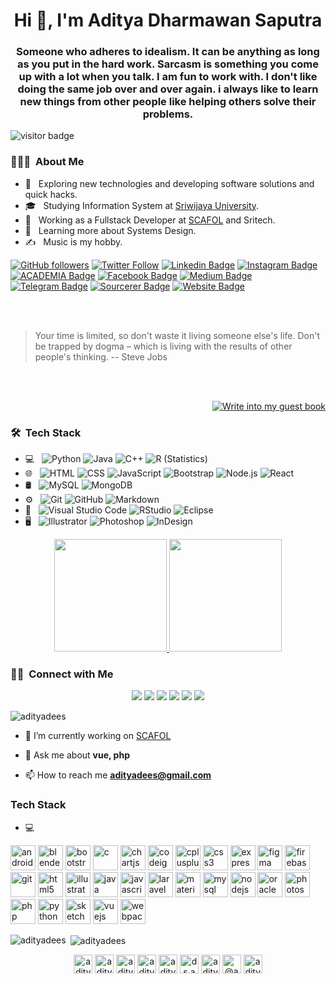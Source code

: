 <h1 align="center">Hi 👋, I'm Aditya Dharmawan Saputra</h1>  

<h3 align="center">Someone who adheres to idealism. It can be anything as long as you put in the hard work. Sarcasm is something you come up with a lot when you talk. I am fun to work with. I don't like doing the same job over and over again. i always like to learn new things from other people like helping others solve their problems.</h3>

<img src="https://visitor-badge.laobi.icu/badge?page_id=adityadees" alt="visitor badge"/>



<h3> 👨🏻‍💻 &nbsp;About Me </h3>

- 🤔 &nbsp; Exploring new technologies and developing software solutions and quick hacks.
- 🎓 &nbsp; Studying Information System at [Sriwijaya University](https://unsri.ac.id).
- 💼 &nbsp; Working as a Fullstack Developer at [SCAFOL](https://github.com/scafol) and Sritech.
- 🌱 &nbsp; Learning more about Systems Design.
- ✍️ &nbsp; Music is my hobby.



[![GitHub followers](https://img.shields.io/github/followers/adityadees?style=social)](https://www.github.com/adityadees)
[![Twitter Follow](https://img.shields.io/twitter/follow/adityadees?style=social)](https://www.twitter.com/adityadees)
[![Linkedin Badge](https://img.shields.io/badge/-adityadees-blue?style=flat-square&logo=Linkedin&logoColor=white&link=https://www.linkedin.com/in/adityadees/)](https://www.linkedin.com/in/adityadees/)
[![Instagram Badge](https://img.shields.io/badge/-adityadees-purple?style=flat-square&logo=Instagram&logoColor=white&link=https://www.instagram.com/adityadees/)](https://www.instagram.com/adityadees/)
[![ACADEMIA Badge](https://img.shields.io/badge/-adityadees-yellow?style=flat-square&logo=Academia&logoColor=white&link=https://independent.academia.edu/adityadees)](https://independent.academia.edu/adityadees)
[![Facebook Badge](https://img.shields.io/badge/-adityadees-blue?style=flat-square&logo=Facebook&logoColor=white&link=https://www.facebook.com/officialadityadees)](https://www.facebook.com/officialadityadees)
[![Medium Badge](https://img.shields.io/badge/-adityadees-black?style=flat-square&logo=Medium&logoColor=white&link=https://medium.com/@adityadees)](https://medium.com/@adityadees)
[![Telegram Badge](https://img.shields.io/badge/-adityadees-grey?style=flat-square&logo=Telegram&logoColor=white&link=https://telegram.org/@adityadees)](https://telegram.org/@adityadees)
[![Sourcerer Badge](https://img.shields.io/badge/-adityadees-orange?style=flat-square&logo=Scribd&logoColor=white&link=https://sourcerer.io/adityadees)](https://sourcerer.io/adityadees)
[![Website Badge](https://img.shields.io/badge/-adityadees-darkgreen?style=flat-square&logo=Safari&logoColor=white&link=http://adityadees.com)](http://www.adityadees.com/)

<!--
# Fun Facts
 ![Stats](https://github.com/adityadees/adityadees/blob/master/stats.png?raw=true) 
![Stats](https://github.com/adityadees/adityadees/blob/master/stats-w.png?raw=true)  
-->

<br/>
<br/>

> Your time is limited, so don't waste it living someone else's life. Don't be trapped by dogma – which is living with the results of other people's thinking.
> -- Steve Jobs


<div align="right">
<!-- 
[![Write into my guest book](https://img.shields.io/badge/-___%20%F0%9F%96%8B%20Write%20into%20my%20guest%20book-red?style=flat-round)](https://github.com/adityadees/adityadees/issues/new?template=Guestbook_entry.md&title=Adding+<username>+to+guestbook) 
<a   href="https://github.com/adityadees/adityadees/issues/new?template=Guestbook_entry.md&title=Adding+<username>+to+guestbook">
<strong> ___ 🖋 Write into my guest book</strong></a>
-->
<br/>
<br/>  

[![Write into my guest book](https://img.shields.io/badge/-___%20%F0%9F%96%8B%20Write%20into%20my%20guest%20book-red?style=flat-round)](https://github.com/adityadees/adityadees/issues/new?template=Guestbook_entry.md&title=Adding+<username>+to+guestbook)
<br/>
</div>

<!--
[![Contribution Stats](https://github-contribution-stats.vercel.app/api/?username=adityadees)](https://github.com/LordDashMe/github-contribution-stats/)
[![Github Stats By Anurag](https://github-readme-stats.vercel.app/api?username=adityadees&show_icons=true&title_color=62BFAD&icon_color=79ff97&text_color=F7F8E8&bg_color=151515)](https://github.com/anuraghazra/github-readme-stats)
[![Top Langs](https://github-readme-stats.vercel.app/api/top-langs/?username=adityadees)](https://github.com/anuraghazra/github-readme-stats)
[![Top Langs](https://github-readme-stats.vercel.app/api/top-langs/?username=adityadees&hide=javascript,html)](https://github.com/anuraghazra/github-readme-stats)
-->





<h3> 🛠 &nbsp;Tech Stack</h3>

- 💻 &nbsp;
  ![Python](https://img.shields.io/badge/-Python-333333?style=flat&logo=python)
  ![Java](https://img.shields.io/badge/-Java-333333?style=flat&logo=Java&logoColor=007396)
  ![C++](https://img.shields.io/badge/-C++-333333?style=flat&logo=C%2B%2B&logoColor=00599C)
  ![R (Statistics)](https://img.shields.io/badge/-R-333333?style=flat&logo=R&logoColor=276DC3)
- 🌐 &nbsp;
  ![HTML](https://img.shields.io/badge/-HTML-333333?style=flat&logo=HTML5)
  ![CSS](https://img.shields.io/badge/-CSS-333333?style=flat&logo=CSS3&logoColor=1572B6)
  ![JavaScript](https://img.shields.io/badge/-JavaScript-333333?style=flat&logo=javascript)
  ![Bootstrap](https://img.shields.io/badge/-Bootstrap-333333?style=flat&logo=bootstrap&logoColor=563D7C)
  ![Node.js](https://img.shields.io/badge/-Node.js-333333?style=flat&logo=node.js)
  ![React](https://img.shields.io/badge/-React-333333?style=flat&logo=react)
- 🛢 &nbsp;
  ![MySQL](https://img.shields.io/badge/-MySQL-333333?style=flat&logo=mysql)
  ![MongoDB](https://img.shields.io/badge/-MongoDB-333333?style=flat&logo=mongodb)
- ⚙️ &nbsp;
  ![Git](https://img.shields.io/badge/-Git-333333?style=flat&logo=git)
  ![GitHub](https://img.shields.io/badge/-GitHub-333333?style=flat&logo=github)
  ![Markdown](https://img.shields.io/badge/-Markdown-333333?style=flat&logo=markdown)
- 🔧 &nbsp;
  ![Visual Studio Code](https://img.shields.io/badge/-Visual%20Studio%20Code-333333?style=flat&logo=visual-studio-code&logoColor=007ACC)
  ![RStudio](https://img.shields.io/badge/-RStudio-333333?style=flat&logo=rstudio)
  ![Eclipse](https://img.shields.io/badge/-Eclipse-333333?style=flat&logo=eclipse-ide&logoColor=2C2255)
- 🖥 &nbsp;
  ![Illustrator](https://img.shields.io/badge/-Illustrator-333333?style=flat&logo=adobe-illustrator)
  ![Photoshop](https://img.shields.io/badge/-Photoshop-333333?style=flat&logo=adobe-photoshop)
  ![InDesign](https://img.shields.io/badge/-InDesign-333333?style=flat&logo=adobe-indesign)

<p align="center">
<a href="https://github.com/adityadees">
  <img height="180em" src="https://github-readme-stats.vercel.app/api?username=adityadees&theme=vue&show_icons=true&include_all_commits=true&count_private=true" />
  <img height="180em" src="https://github-readme-stats.vercel.app/api/top-langs/?username=adityadees&theme=vue&layout=compact" />
</a>
</p>


<h3> 🤝🏻 &nbsp;Connect with Me </h3>

<p align="center">
<a href="https://www.adityavsingh.com"><img src="https://img.shields.io/badge/-adityavsingh.com-3423A6?style=flat-square&logo=Google-Chrome&logoColor=white"/></a>
<a href="https://linkedin.com/in/adityadees"><img src="https://img.shields.io/badge/-Aditya%20Vikram%20Singh-0077B5?style=flat-square&logo=Linkedin&logoColor=white"/></a>
<a href="mailto:avsingh@umass.edu"><img src="https://img.shields.io/badge/-avsingh@umass.edu-D14836?style=flat-square&logo=Gmail&logoColor=white"/></a>
<a href="https://instagram.com/adityavs_"><img src="https://img.shields.io/badge/-@adityavs__-E4405F?style=flat-square&logo=Instagram&logoColor=white"/></a>
<a href="https://facebook.com/adityadees"><img src="https://img.shields.io/badge/-@adityadees-1877F2?style=flat-square&logo=Facebook&logoColor=white"/></a>
<a href="https://www.behance.net/adityadees"><img src="https://img.shields.io/badge/-@adityadees-1769FF?style=flat-square&logo=Behance&logoColor=white"/></a>
</p>

<p align="left"> <img src="https://komarev.com/ghpvc/?username=adityadees" alt="adityadees" /> </p>

- 🔭 I’m currently working on [SCAFOL](https://github.com/scafol)

- 💬 Ask me about **vue, php**

- 📫 How to reach me **adityadees@gmail.com**

### Tech Stack
<!-- BLOG-POST-LIST:START -->
<!-- BLOG-POST-LIST:END -->

- 💻 &nbsp;

<p align="left"><img src="https://devicons.github.io/devicon/devicon.git/icons/android/android-original-wordmark.svg" alt="android" width="40" height="40"/> <img src="https://download.blender.org/branding/community/blender_community_badge_white.svg" alt="blender" width="40" height="40"/> <img src="https://devicons.github.io/devicon/devicon.git/icons/bootstrap/bootstrap-plain.svg" alt="bootstrap" width="40" height="40"/> <img src="https://devicons.github.io/devicon/devicon.git/icons/c/c-original.svg" alt="c" width="40" height="40"/> <img src="https://www.chartjs.org/media/logo-title.svg" alt="chartjs" width="40" height="40"/> <img src="https://cdn.worldvectorlogo.com/logos/codeigniter.svg" alt="codeigniter" width="40" height="40"/> <img src="https://devicons.github.io/devicon/devicon.git/icons/cplusplus/cplusplus-original.svg" alt="cplusplus" width="40" height="40"/> <img src="https://devicons.github.io/devicon/devicon.git/icons/css3/css3-original-wordmark.svg" alt="css3" width="40" height="40"/> <img src="https://devicons.github.io/devicon/devicon.git/icons/express/express-original-wordmark.svg" alt="express" width="40" height="40"/> <img src="https://www.vectorlogo.zone/logos/figma/figma-icon.svg" alt="figma" width="40" height="40"/> <img src="https://www.vectorlogo.zone/logos/firebase/firebase-icon.svg" alt="firebase" width="40" height="40"/> <img src="https://www.vectorlogo.zone/logos/git-scm/git-scm-icon.svg" alt="git" width="40" height="40"/> <img src="https://devicons.github.io/devicon/devicon.git/icons/html5/html5-original-wordmark.svg" alt="html5" width="40" height="40"/> <img src="https://www.vectorlogo.zone/logos/adobe_illustrator/adobe_illustrator-icon.svg" alt="illustrator" width="40" height="40"/> <img src="https://devicons.github.io/devicon/devicon.git/icons/java/java-original-wordmark.svg" alt="java" width="40" height="40"/> <img src="https://devicons.github.io/devicon/devicon.git/icons/javascript/javascript-original.svg" alt="javascript" width="40" height="40"/> <img src="https://devicons.github.io/devicon/devicon.git/icons/laravel/laravel-plain-wordmark.svg" alt="laravel" width="40" height="40"/> <img src="https://raw.githubusercontent.com/prplx/svg-logos/5585531d45d294869c4eaab4d7cf2e9c167710a9/svg/materialize.svg" alt="materialize" width="40" height="40"/> <img src="https://devicons.github.io/devicon/devicon.git/icons/mysql/mysql-original-wordmark.svg" alt="mysql" width="40" height="40"/> <img src="https://devicons.github.io/devicon/devicon.git/icons/nodejs/nodejs-original-wordmark.svg" alt="nodejs" width="40" height="40"/> <img src="https://devicons.github.io/devicon/devicon.git/icons/oracle/oracle-original.svg" alt="oracle" width="40" height="40"/> <img src="https://devicons.github.io/devicon/devicon.git/icons/photoshop/photoshop-plain.svg" alt="photoshop" width="40" height="40"/> <img src="https://devicons.github.io/devicon/devicon.git/icons/php/php-original.svg" alt="php" width="40" height="40"/> <img src="https://devicons.github.io/devicon/devicon.git/icons/python/python-original.svg" alt="python" width="40" height="40"/> <img src="https://www.vectorlogo.zone/logos/sketchapp/sketchapp-icon.svg" alt="sketch" width="40" height="40"/> <img src="https://devicons.github.io/devicon/devicon.git/icons/vuejs/vuejs-original-wordmark.svg" alt="vuejs" width="40" height="40"/> <img src="https://devicons.github.io/devicon/devicon.git/icons/webpack/webpack-original.svg" alt="webpack" width="40" height="40"/></p><p><img align="left" src="https://github-readme-stats.vercel.app/api/top-langs/?username=adityadees&layout=compact&hide=html" alt="adityadees" /></p>

<p>&nbsp;<img align="center" src="https://github-readme-stats.vercel.app/api?username=adityadees&show_icons=true" alt="adityadees" /></p>

<p align="center">
<a href="https://codepen.io/adityadees" target="blank"><img align="center" src="https://cdn.jsdelivr.net/npm/simple-icons@3.0.1/icons/codepen.svg" alt="adityadees" height="30" width="30" /></a>
<a href="https://dev.to/adityadees" target="blank"><img align="center" src="https://cdn.jsdelivr.net/npm/simple-icons@3.0.1/icons/dev-dot-to.svg" alt="adityadees" height="30" width="30" /></a>
<a href="https://twitter.com/adityadees" target="blank"><img align="center" src="https://cdn.jsdelivr.net/npm/simple-icons@3.0.1/icons/twitter.svg" alt="adityadees" height="30" width="30" /></a>
<a href="https://linkedin.com/in/adityadees" target="blank"><img align="center" src="https://cdn.jsdelivr.net/npm/simple-icons@3.0.1/icons/linkedin.svg" alt="adityadees" height="30" width="30" /></a>
<a href="https://stackoverflow.com/users/adityadees" target="blank"><img align="center" src="https://cdn.jsdelivr.net/npm/simple-icons@3.0.1/icons/stackoverflow.svg" alt="adityadees" height="30" width="30" /></a>
<a href="https://fb.com/ds.aditya" target="blank"><img align="center" src="https://cdn.jsdelivr.net/npm/simple-icons@3.0.1/icons/facebook.svg" alt="ds.aditya" height="30" width="30" /></a>
<a href="https://instagram.com/adityadees" target="blank"><img align="center" src="https://cdn.jsdelivr.net/npm/simple-icons@3.0.1/icons/instagram.svg" alt="adityadees" height="30" width="30" /></a>
<a href="https://medium.com/@adityadees" target="blank"><img align="center" src="https://cdn.jsdelivr.net/npm/simple-icons@3.0.1/icons/medium.svg" alt="@adityadees" height="30" width="30" /></a>
<a href="https://www.youtube.com/c/adityadees" target="blank"><img align="center" src="https://cdn.jsdelivr.net/npm/simple-icons@3.0.1/icons/youtube.svg" alt="adityadees" height="30" width="30" /></a>
</p>
